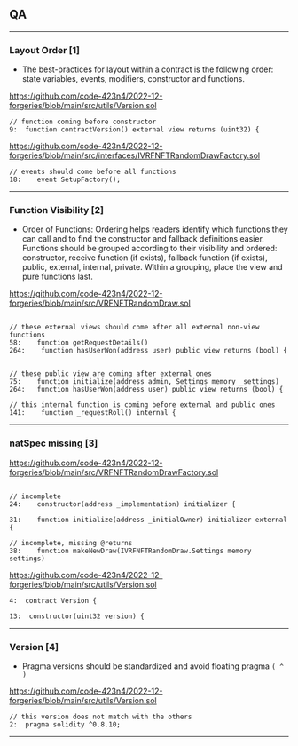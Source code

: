 ## QA
---

### Layout Order [1]

- The best-practices for layout within a contract is the following order: state variables, events, modifiers, constructor and functions.

https://github.com/code-423n4/2022-12-forgeries/blob/main/src/utils/Version.sol

```solidity
// function coming before constructor
9:  function contractVersion() external view returns (uint32) {
```

https://github.com/code-423n4/2022-12-forgeries/blob/main/src/interfaces/IVRFNFTRandomDrawFactory.sol

```solidity
// events should come before all functions
18:    event SetupFactory();
```

---

### Function Visibility [2]

- Order of Functions: Ordering helps readers identify which functions they can call and to find the constructor and fallback definitions easier. Functions should be grouped according to their visibility and ordered: constructor, receive function (if exists), fallback function (if exists), public, external, internal, private. Within a grouping, place the view and pure functions last.

https://github.com/code-423n4/2022-12-forgeries/blob/main/src/VRFNFTRandomDraw.sol

```solidity

// these external views should come after all external non-view functions
58:    function getRequestDetails()
264:    function hasUserWon(address user) public view returns (bool) {


// these public view are coming after external ones
75:    function initialize(address admin, Settings memory _settings)
264:   function hasUserWon(address user) public view returns (bool) {

// this internal function is coming before external and public ones
141:    function _requestRoll() internal {
```

---

### natSpec missing [3] 

https://github.com/code-423n4/2022-12-forgeries/blob/main/src/VRFNFTRandomDrawFactory.sol

```solidity

// incomplete
24:    constructor(address _implementation) initializer {

31:    function initialize(address _initialOwner) initializer external {

// incomplete, missing @returns
38:    function makeNewDraw(IVRFNFTRandomDraw.Settings memory settings)

```

https://github.com/code-423n4/2022-12-forgeries/blob/main/src/utils/Version.sol

```solidity
4:  contract Version {

13:  constructor(uint32 version) {
```

---

### Version [4]

- Pragma versions should be standardized and avoid floating pragma `( ^ )`

https://github.com/code-423n4/2022-12-forgeries/blob/main/src/utils/Version.sol

```solidity
// this version does not match with the others
2:  pragma solidity ^0.8.10;
```

---
